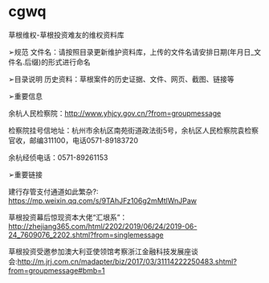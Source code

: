 # cgwq
草根维权-草根投资难友的维权资料库

➢规范
文件名：请按照目录更新维护资料库，上传的文件名请安排日期(年月日_文件名.后缀)的形式进行命名

➢目录说明
历史资料：草根案件的历史证据、文件、网页、截图、链接等


➢重要信息

余杭人民检察院：http://www.yhjcy.gov.cn/?from=groupmessage

检察院挂号信地址：杭州市余杭区南苑街道政法街5号，余杭区人民检察院袁检察官收，邮编311100，电话0571-89183720

余杭经侦电话：0571-89261153


➢重要链接

建行存管支付通道如此繁杂?: https://mp.weixin.qq.com/s/9TAhJFz106g2mMtlWnJPaw

草根投资幕后惊现资本大佬“汇垠系”：http://zhejiang365.com/html/2202/2019/06/24/2019-06-24_7609076_2202.shtml?from=singlemessage

草根投资受邀参加澳大利亚使领馆考察浙江金融科技发展座谈会:http://m.jrj.com.cn/madapter/biz/2017/03/31114222250483.shtml?from=groupmessage#bmb=1
